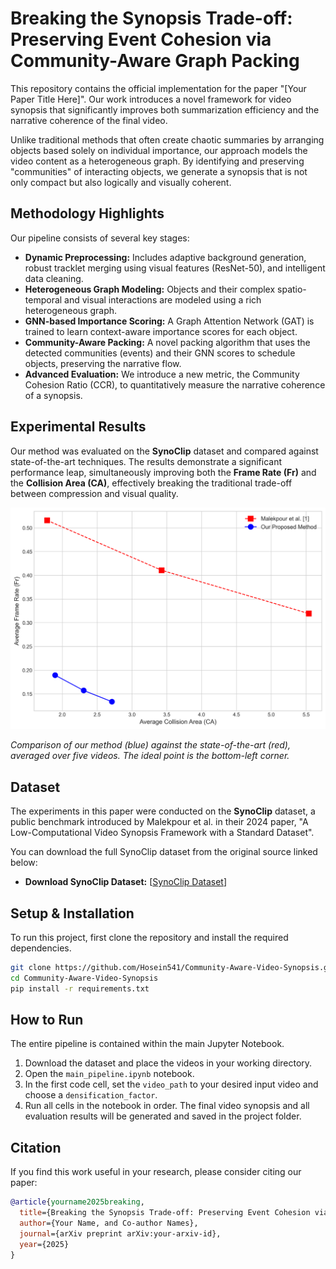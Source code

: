 # Breaking the Synopsis Trade-off: Preserving Event Cohesion via Community-Aware Graph Packing

This repository contains the official implementation for the paper "[Your Paper Title Here]". Our work introduces a novel framework for video synopsis that significantly improves both summarization efficiency and the narrative coherence of the final video.

Unlike traditional methods that often create chaotic summaries by arranging objects based solely on individual importance, our approach models the video content as a heterogeneous graph. By identifying and preserving "communities" of interacting objects, we generate a synopsis that is not only compact but also logically and visually coherent.

## Methodology Highlights
Our pipeline consists of several key stages:
- **Dynamic Preprocessing:** Includes adaptive background generation, robust tracklet merging using visual features (ResNet-50), and intelligent data cleaning.
- **Heterogeneous Graph Modeling:** Objects and their complex spatio-temporal and visual interactions are modeled using a rich heterogeneous graph.
- **GNN-based Importance Scoring:** A Graph Attention Network (GAT) is trained to learn context-aware importance scores for each object.
- **Community-Aware Packing:** A novel packing algorithm that uses the detected communities (events) and their GNN scores to schedule objects, preserving the narrative flow.
- **Advanced Evaluation:** We introduce a new metric, the Community Cohesion Ratio (CCR), to quantitatively measure the narrative coherence of a synopsis.

## Experimental Results
Our method was evaluated on the **SynoClip** dataset and compared against state-of-the-art techniques. The results demonstrate a significant performance leap, simultaneously improving both the **Frame Rate (Fr)** and the **Collision Area (CA)**, effectively breaking the traditional trade-off between compression and visual quality.

![SOTA Comparison](sota_comparison_plot_final.png)

*Comparison of our method (blue) against the state-of-the-art (red), averaged over five videos. The ideal point is the bottom-left corner.*

## Dataset
The experiments in this paper were conducted on the **SynoClip** dataset, a public benchmark introduced by Malekpour et al. in their 2024 paper, "A Low-Computational Video Synopsis Framework with a Standard Dataset".

You can download the full SynoClip dataset from the original source linked below:

* **Download SynoClip Dataset:** [[SynoClip Dataset](https://drive.google.com/drive/folders/14rqDbwsedevmk6n_ZCFfRzw-ofq-wGi0?usp=drive_link)]


## Setup & Installation

To run this project, first clone the repository and install the required dependencies.

```bash
git clone https://github.com/Hosein541/Community-Aware-Video-Synopsis.git
cd Community-Aware-Video-Synopsis
pip install -r requirements.txt
```

## How to Run
The entire pipeline is contained within the main Jupyter Notebook.

1.  Download the dataset and place the videos in your working directory.
2.  Open the `main_pipeline.ipynb` notebook.
3.  In the first code cell, set the `video_path` to your desired input video and choose a `densification_factor`.
4.  Run all cells in the notebook in order. The final video synopsis and all evaluation results will be generated and saved in the project folder.

## Citation
If you find this work useful in your research, please consider citing our paper:

```bibtex
@article{yourname2025breaking,
  title={Breaking the Synopsis Trade-off: Preserving Event Cohesion via Community-Aware Graph Packing},
  author={Your Name, and Co-author Names},
  journal={arXiv preprint arXiv:your-arxiv-id},
  year={2025}
}
```
